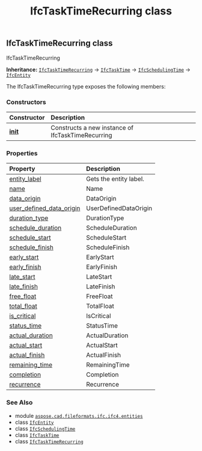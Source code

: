 ﻿---
title: IfcTaskTimeRecurring class
second_title: Aspose.CAD for Python via .NET API References
description: 
type: docs
weight: 7020
url: /aspose.cad.fileformats.ifc.ifc4.entities/ifctasktimerecurring/
is_root: false
---

## IfcTaskTimeRecurring class

IfcTaskTimeRecurring



**Inheritance:** [`IfcTaskTimeRecurring`](/cad/python-net/aspose.cad.fileformats.ifc.ifc4.entities/ifctasktimerecurring) → 
[`IfcTaskTime`](/cad/python-net/aspose.cad.fileformats.ifc.ifc4.entities/ifctasktime) → 
[`IfcSchedulingTime`](/cad/python-net/aspose.cad.fileformats.ifc.ifc4.entities/ifcschedulingtime) → 
[`IfcEntity`](/cad/python-net/aspose.cad.fileformats.ifc/ifcentity)



The IfcTaskTimeRecurring type exposes the following members:

### Constructors
| Constructor | Description |
| :- | :- |
| [__init__](/cad/python-net/aspose.cad.fileformats.ifc.ifc4.entities/ifctasktimerecurring/__init__/#) | Constructs a new instance of IfcTaskTimeRecurring |


### Properties
| Property | Description |
| :- | :- |
| [entity_label](/cad/python-net/aspose.cad.fileformats.ifc.ifc4.entities/ifctasktimerecurring/entity_label) | Gets the entity label. |
| [name](/cad/python-net/aspose.cad.fileformats.ifc.ifc4.entities/ifctasktimerecurring/name) | Name |
| [data_origin](/cad/python-net/aspose.cad.fileformats.ifc.ifc4.entities/ifctasktimerecurring/data_origin) | DataOrigin |
| [user_defined_data_origin](/cad/python-net/aspose.cad.fileformats.ifc.ifc4.entities/ifctasktimerecurring/user_defined_data_origin) | UserDefinedDataOrigin |
| [duration_type](/cad/python-net/aspose.cad.fileformats.ifc.ifc4.entities/ifctasktimerecurring/duration_type) | DurationType |
| [schedule_duration](/cad/python-net/aspose.cad.fileformats.ifc.ifc4.entities/ifctasktimerecurring/schedule_duration) | ScheduleDuration |
| [schedule_start](/cad/python-net/aspose.cad.fileformats.ifc.ifc4.entities/ifctasktimerecurring/schedule_start) | ScheduleStart |
| [schedule_finish](/cad/python-net/aspose.cad.fileformats.ifc.ifc4.entities/ifctasktimerecurring/schedule_finish) | ScheduleFinish |
| [early_start](/cad/python-net/aspose.cad.fileformats.ifc.ifc4.entities/ifctasktimerecurring/early_start) | EarlyStart |
| [early_finish](/cad/python-net/aspose.cad.fileformats.ifc.ifc4.entities/ifctasktimerecurring/early_finish) | EarlyFinish |
| [late_start](/cad/python-net/aspose.cad.fileformats.ifc.ifc4.entities/ifctasktimerecurring/late_start) | LateStart |
| [late_finish](/cad/python-net/aspose.cad.fileformats.ifc.ifc4.entities/ifctasktimerecurring/late_finish) | LateFinish |
| [free_float](/cad/python-net/aspose.cad.fileformats.ifc.ifc4.entities/ifctasktimerecurring/free_float) | FreeFloat |
| [total_float](/cad/python-net/aspose.cad.fileformats.ifc.ifc4.entities/ifctasktimerecurring/total_float) | TotalFloat |
| [is_critical](/cad/python-net/aspose.cad.fileformats.ifc.ifc4.entities/ifctasktimerecurring/is_critical) | IsCritical |
| [status_time](/cad/python-net/aspose.cad.fileformats.ifc.ifc4.entities/ifctasktimerecurring/status_time) | StatusTime |
| [actual_duration](/cad/python-net/aspose.cad.fileformats.ifc.ifc4.entities/ifctasktimerecurring/actual_duration) | ActualDuration |
| [actual_start](/cad/python-net/aspose.cad.fileformats.ifc.ifc4.entities/ifctasktimerecurring/actual_start) | ActualStart |
| [actual_finish](/cad/python-net/aspose.cad.fileformats.ifc.ifc4.entities/ifctasktimerecurring/actual_finish) | ActualFinish |
| [remaining_time](/cad/python-net/aspose.cad.fileformats.ifc.ifc4.entities/ifctasktimerecurring/remaining_time) | RemainingTime |
| [completion](/cad/python-net/aspose.cad.fileformats.ifc.ifc4.entities/ifctasktimerecurring/completion) | Completion |
| [recurrence](/cad/python-net/aspose.cad.fileformats.ifc.ifc4.entities/ifctasktimerecurring/recurrence) | Recurrence |



### See Also
* module [`aspose.cad.fileformats.ifc.ifc4.entities`](..)
* class [`IfcEntity`](/cad/python-net/aspose.cad.fileformats.ifc/ifcentity)
* class [`IfcSchedulingTime`](/cad/python-net/aspose.cad.fileformats.ifc.ifc4.entities/ifcschedulingtime)
* class [`IfcTaskTime`](/cad/python-net/aspose.cad.fileformats.ifc.ifc4.entities/ifctasktime)
* class [`IfcTaskTimeRecurring`](/cad/python-net/aspose.cad.fileformats.ifc.ifc4.entities/ifctasktimerecurring)

